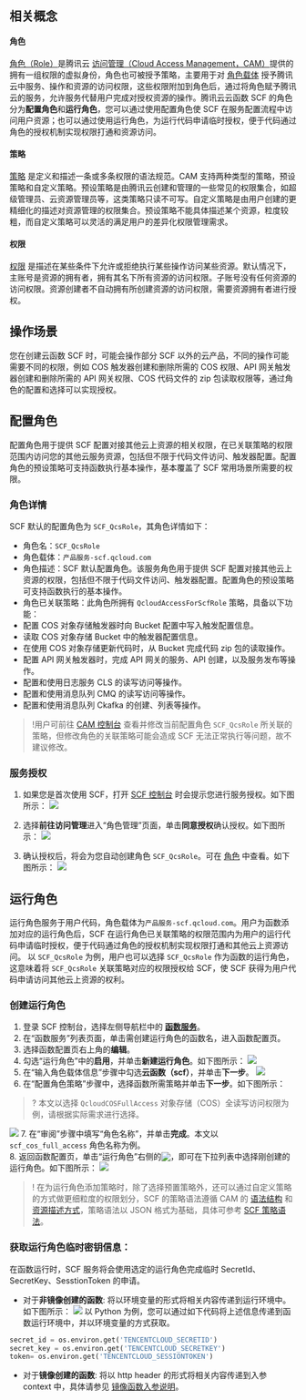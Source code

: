 
## 相关概念
#### 角色
[角色（Role）](https://cloud.tencent.com/document/product/598/19420)是腾讯云 [访问管理（Cloud Access Management，CAM）](https://cloud.tencent.com/document/product/598/10583)提供的拥有一组权限的虚拟身份，角色也可被授予策略，主要用于对 [角色载体](https://cloud.tencent.com/document/product/598/19421#.E8.A7.92.E8.89.B2.E8.BD.BD.E4.BD.93) 授予腾讯云中服务、操作和资源的访问权限，这些权限附加到角色后，通过将角色赋予腾讯云的服务，允许服务代替用户完成对授权资源的操作。腾讯云云函数 SCF 的角色分为**配置角色**和**运行角色**，您可以通过使用配置角色使 SCF 在服务配置流程中访问用户资源；也可以通过使用运行角色，为运行代码申请临时授权，便于代码通过角色的授权机制实现权限打通和资源访问。

#### 策略
[策略](https://cloud.tencent.com/document/product/598/10601) 是定义和描述一条或多条权限的语法规范。CAM 支持两种类型的策略，预设策略和自定义策略。预设策略是由腾讯云创建和管理的一些常见的权限集合，如超级管理员、云资源管理员等，这类策略只读不可写。自定义策略是由用户创建的更精细化的描述对资源管理的权限集合。预设策略不能具体描述某个资源，粒度较粗，而自定义策略可以灵活的满足用户的差异化权限管理需求。

#### 权限
[权限](https://cloud.tencent.com/document/product/598/10600) 是描述在某些条件下允许或拒绝执行某些操作访问某些资源。默认情况下，主账号是资源的拥有者，拥有其名下所有资源的访问权限。子账号没有任何资源的访问权限。资源创建者不自动拥有所创建资源的访问权限，需要资源拥有者进行授权。

## 操作场景
您在创建云函数 SCF 时，可能会操作部分 SCF 以外的云产品，不同的操作可能需要不同的权限，例如 COS 触发器创建和删除所需的 COS 权限、API 网关触发器创建和删除所需的 API 网关权限、COS 代码文件的 zip 包读取权限等，通过角色的配置和选择可以实现授权。

## 配置角色
配置角色用于提供 SCF 配置对接其他云上资源的相关权限，在已关联策略的权限范围内访问您的其他云服务资源，包括但不限于代码文件访问、触发器配置。配置角色的预设策略可支持函数执行基本操作，基本覆盖了 SCF 常用场景所需要的权限。

### 角色详情
SCF 默认的配置角色为 `SCF_QcsRole`，其角色详情如下：
- 角色名：`SCF_QcsRole` 
- 角色载体：`产品服务-scf.qcloud.com`
- 角色描述：SCF 默认配置角色。该服务角色用于提供 SCF 配置对接其他云上资源的权限，包括但不限于代码文件访问、触发器配置。配置角色的预设策略可支持函数执行的基本操作。
- 角色已关联策略：此角色所拥有 `QcloudAccessForScfRole` 策略，具备以下功能：
 - 配置 COS 对象存储触发器时向 Bucket 配置中写入触发配置信息。   
 - 读取 COS 对象存储 Bucket 中的触发器配置信息。   
 - 在使用 COS 对象存储更新代码时，从 Bucket 完成代码 zip 包的读取操作。   
 - 配置 API 网关触发器时，完成 API 网关的服务、API 创建，以及服务发布等操作。   
 - 配置和使用日志服务 CLS 的读写访问等操作。
 - 配置和使用消息队列 CMQ 的读写访问等操作。
 - 配置和使用消息队列 Ckafka 的创建、列表等操作。

>!用户可前往 [CAM 控制台](https://console.cloud.tencent.com/cam/overview) 查看并修改当前配置角色 `SCF_QcsRole` 所关联的策略，但修改角色的关联策略可能会造成 SCF 无法正常执行等问题，故不建议修改。
>

### 服务授权
1. 如果您是首次使用 SCF，打开 [SCF 控制台](https://console.cloud.tencent.com/scf/index?rid=1) 时会提示您进行服务授权。如下图所示： 
![](https://main.qcloudimg.com/raw/e2c9a7755b2f1f1671a6cc12f47bdef6.png)

2. 选择**前往访问管理**进入“角色管理”页面，单击**同意授权**确认授权。如下图所示： 
![](https://main.qcloudimg.com/raw/59611885715e48011cc4e7de393efa1c.png)

3. 确认授权后，将会为您自动创建角色 `SCF_QcsRole`。可在 [角色](https://console.cloud.tencent.com/cam/role) 中查看。如下图所示： 
![](https://main.qcloudimg.com/raw/9702d15f8ade526bf55cb836be360ef7.png)

## 运行角色
运行角色服务于用户代码，角色载体为`产品服务-scf.qcloud.com`。用户为函数添加对应的运行角色后，SCF 在运行角色已关联策略的权限范围内为用户的运行代码申请临时授权，便于代码通过角色的授权机制实现权限打通和其他云上资源访问。
以 `SCF_QcsRole` 为例，用户也可以选择 `SCF_QcsRole` 作为函数的运行角色，这意味着将 `SCF_QcsRole` 关联策略对应的权限授权给 SCF，使 SCF 获得为用户代码申请访问其他云上资源的权利。

### 创建运行角色
1. 登录 SCF 控制台，选择左侧导航栏中的 **[函数服务](https://console.cloud.tencent.com/scf)**。
2. 在“函数服务”列表页面，单击需创建运行角色的函数名，进入函数配置页。
3. 选择函数配置页右上角的**编辑**。
4. 勾选“运行角色”中的**启用**，并单击**新建运行角色**。如下图所示： 
![](https://main.qcloudimg.com/raw/c8d4e42e246ae3bab15db83c9f7e44df.png)
5. 在“输入角色载体信息”步骤中勾选**云函数（scf）**，并单击**下一步**。
![](https://main.qcloudimg.com/raw/61f45843b7a52b8edb1432c17618ff3c.png)
6. 在“配置角色策略”步骤中，选择函数所需策略并单击**下一步**。如下图所示： 
>? 本文以选择 `QcloudCOSFullAccess` 对象存储（COS）全读写访问权限为例，请根据实际需求进行选择。
>
![](https://main.qcloudimg.com/raw/f4b2f40ca703f033e61f8a1911e7991e.png)
7. 在“审阅”步骤中填写“角色名称”，并单击**完成**。本文以 `scf_cos_full_access` 角色名称为例。   
8. 返回函数配置页，单击“运行角色”右侧的<img src="https://main.qcloudimg.com/raw/b32932fe6f9afabb88280c38bb287887.png" style="margin:-3px 0px">，即可在下拉列表中选择刚创建的运行角色。如下图所示： 
![](https://main.qcloudimg.com/raw/f891ccabd030dfafd3119d10f28b42ea.png)
>! 在为运行角色添加策略时，除了选择预置策略外，还可以通过自定义策略的方式做更细粒度的权限划分，SCF 的策略语法遵循 CAM 的 [语法结构](https://cloud.tencent.com/document/product/598/10604) 和 [资源描述方式](https://cloud.tencent.com/document/product/598/10606)，策略语法以 JSON 格式为基础，具体可参考 [SCF 策略语法](https://cloud.tencent.com/document/product/583/47934)。
>

### 获取运行角色临时密钥信息：
在函数运行时，SCF 服务将会使用选定的运行角色完成临时 SecretId、SecretKey、SesstionToken 的申请。

- 对于**非镜像创建的函数**:
将以环境变量的形式将相关内容传递到运行环境中。如下图所示： 
![](https://main.qcloudimg.com/raw/04d1d326e4a383d44c4d019a2207ba6e.png)
以 Python 为例，您可以通过如下代码将上述信息传递到函数运行环境中，并以环境变量的方式获取。
```python
secret_id = os.environ.get('TENCENTCLOUD_SECRETID')
secret_key = os.environ.get('TENCENTCLOUD_SECRETKEY')
token= os.environ.get('TENCENTCLOUD_SESSIONTOKEN')
```

- 对于**镜像创建的函数**:
将以 http header 的形式将相关内容传递到入参 context 中，具体请参见 [镜像函数入参说明](https://cloud.tencent.com/document/product/583/56051#.E5.87.BD.E6.95.B0.E5.85.A5.E5.8F.82)。

